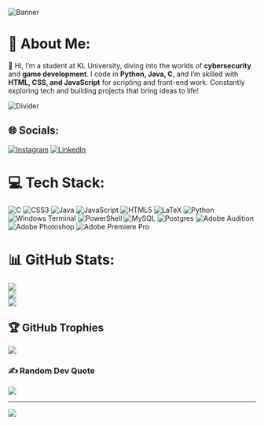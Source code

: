 ![Banner](https://user-images.githubusercontent.com/74038190/225813708-98b745f2-7d22-48cf-9150-083f1b00d6c9.gif)
# 💫 About Me:
👋 Hi, I’m a student at KL University, diving into the worlds of **cybersecurity** and **game development**. I code in **Python, Java, C**, and I’m skilled with **HTML, CSS, and JavaScript** for scripting and front-end work. Constantly exploring tech and building projects that bring ideas to life!

![Divider](https://user-images.githubusercontent.com/74038190/212284100-561aa473-3905-4a80-b561-0d28506553ee.gif)


## 🌐 Socials:
[![Instagram](https://img.shields.io/badge/Instagram-%23E4405F.svg?logo=Instagram&logoColor=white)](https://instagram.com/jaikanthh) [![LinkedIn](https://img.shields.io/badge/LinkedIn-%230077B5.svg?logo=linkedin&logoColor=white)](https://linkedin.com/in/jaikanth-kamisetti-922184225) 

# 💻 Tech Stack:
![C](https://img.shields.io/badge/c-%2300599C.svg?style=flat&logo=c&logoColor=white) ![CSS3](https://img.shields.io/badge/css3-%231572B6.svg?style=flat&logo=css3&logoColor=white) ![Java](https://img.shields.io/badge/java-%23ED8B00.svg?style=flat&logo=openjdk&logoColor=white) ![JavaScript](https://img.shields.io/badge/javascript-%23323330.svg?style=flat&logo=javascript&logoColor=%23F7DF1E) ![HTML5](https://img.shields.io/badge/html5-%23E34F26.svg?style=flat&logo=html5&logoColor=white) ![LaTeX](https://img.shields.io/badge/latex-%23008080.svg?style=flat&logo=latex&logoColor=white) ![Python](https://img.shields.io/badge/python-3670A0?style=flat&logo=python&logoColor=ffdd54) ![Windows Terminal](https://img.shields.io/badge/Windows%20Terminal-%234D4D4D.svg?style=flat&logo=windows-terminal&logoColor=white) ![PowerShell](https://img.shields.io/badge/PowerShell-%235391FE.svg?style=flat&logo=powershell&logoColor=white) ![MySQL](https://img.shields.io/badge/mysql-4479A1.svg?style=flat&logo=mysql&logoColor=white) ![Postgres](https://img.shields.io/badge/postgres-%23316192.svg?style=flat&logo=postgresql&logoColor=white) ![Adobe Audition](https://img.shields.io/badge/Adobe%20Audition-9999FF.svg?style=flat&logo=Adobe%20Audition&logoColor=white) ![Adobe Photoshop](https://img.shields.io/badge/adobe%20photoshop-%2331A8FF.svg?style=flat&logo=adobe%20photoshop&logoColor=white) ![Adobe Premiere Pro](https://img.shields.io/badge/Adobe%20Premiere%20Pro-9999FF.svg?style=flat&logo=Adobe%20Premiere%20Pro&logoColor=white)
# 📊 GitHub Stats:
![](https://github-readme-stats.vercel.app/api?username=Jaikanth001&theme=neon&hide_border=false&include_all_commits=true&count_private=false)<br/>
![](https://github-readme-streak-stats.herokuapp.com/?user=Jaikanth001&theme=neon&hide_border=false)<br/>
![](https://github-readme-stats.vercel.app/api/top-langs/?username=Jaikanth001&theme=neon&hide_border=false&include_all_commits=true&count_private=false&layout=compact)

## 🏆 GitHub Trophies
![](https://github-profile-trophy.vercel.app/?username=Jaikanth001&theme=neon&no-frame=true&no-bg=true&margin-w=4)

### ✍️ Random Dev Quote
![](https://quotes-github-readme.vercel.app/api?type=horizontal&theme=tokyonight)

---
[![](https://visitcount.itsvg.in/api?id=Jaikanth001&icon=5&color=0)](https://visitcount.itsvg.in)

<!-- Proudly created with GPRM ( https://gprm.itsvg.in ) -->
